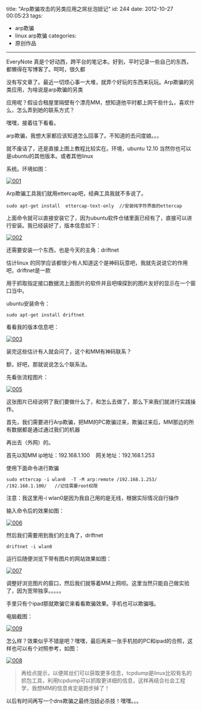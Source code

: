 title: "Arp欺骗攻击的另类应用之屌丝泡妞记"
id: 244
date: 2012-10-27 00:05:23
tags: 
- arp欺骗
- linux arp欺骗
categories: 
- 原创作品
---

EveryNote 真是个好动西，跨平台的笔记本。好到，平时记录一些自己的东西，都懒得在写博客了。呵呵，很久都

没有写文章了。最近一切烦心事一大堆，就弄个好玩的东西来玩玩。Arp欺骗的另类应用，为啥说是arp欺骗的另类

应用呢？假设合租屋里隔壁有个漂亮MM，想知道他平时都上网干些什么，喜欢什么，怎么弄到她的联系方式？

嘿嘿，接着往下看看。

arp欺骗，我想大家都应该知道怎么回事了。不知道的去问度娘。。。

就不废话了，还是直接上图上教程比较实在。环境，ubuntu 12.10 当然你也可以是ubuntu的其他版本。或者其他linux

系统。环境如图：

[![](http://asset.creturn.com/asset/uploads/2012/10/001.png "001")](http://asset.creturn.com/asset/uploads/2012/10/001.png)

Arp欺骗工具我们就用ettercap吧，经典工具我就不多说了。

```shell
sudo apt-get install  ettercap-text-only  //安装纯字符界面的ettercap
```

<!--more-->

上面命令就可以直接安装它了，因为ubuntu软件仓储里面已经有了，直接可以进行安装。我已经装好了，版本信息如下：

[![](http://asset.creturn.com/asset/uploads/2012/10/002.png "002")](http://asset.creturn.com/asset/uploads/2012/10/002.png)

还需要安装一个东西，也是今天的主角：driftnet

估计linux 的同学应该都很少有人知道这个是神码玩意吧，我就先说说它的作用吧，driftnet是一款

用于抓取指定接口数据流上面图片的软件并且吧嗅探到的图片友好的显示在一个窗口当中。

ubuntu安装命令：

```shell
sudo apt-get install driftnet
```

看看我的版本信息吧：

[![](http://asset.creturn.com/asset/uploads/2012/10/0031.png "003")](http://asset.creturn.com/asset/uploads/2012/10/0031.png)

装完这些估计有人就会问了，这个和MM有神码联系？

额，好吧，那就说说怎么个联系法。

先看张流程图片：

[![](http://asset.creturn.com/asset/uploads/2012/10/005.png "005")](http://asset.creturn.com/asset/uploads/2012/10/005.png)

这张图片已经说明了我们要做什么了，和怎么去做了，那么下来我们就进行实践操作。

首先，我们需要进行Arp欺骗，把MM的PC欺骗过来，欺骗过来后，MM那边的所有数据都是通过通过我们的机器

再出去（外网）的。

首先以知MM ip地址：192.168.1.100    网关地址：192.168.1.253

使用下面命令进行欺骗

```shell
sudo ettercap -i wlan0  -T -M arp:remote /192.168.1.253/ /192.168.1.100/   //记住需要root权限
```

注意：我这里用-i wlan0是因为我自己用的是无线，根据实际情况自行操作

输入命令后的效果如图：

[![](http://asset.creturn.com/asset/uploads/2012/10/006.png "006")](http://asset.creturn.com/asset/uploads/2012/10/006.png)

然后我们需要用到我们的主角了，driftnet

```shell
driftnet -i wlan0
```

运行后随便浏览下带有图片的网站效果如图：

[![](http://asset.creturn.com/asset/uploads/2012/10/007.png "007")](http://asset.creturn.com/asset/uploads/2012/10/007.png)

调整好浏览图片的窗口，然后我们就等着MM上网呗。这里当然只能自己做实验了，因为宽带独享。。。。。

手里只有个ipad那就欺骗它来看看欺骗效果。手机也可以欺骗哦。

电脑截图：

[![](http://asset.creturn.com/asset/uploads/2012/10/009.png "009")](http://asset.creturn.com/asset/uploads/2012/10/009.png)

怎么样？效果似乎不错是吧？嘿嘿，最后再来一张手机拍的PC和ipad的合照，这样也可以有个对照参考，如图：

[![](http://asset.creturn.com/asset/uploads/2012/10/008.jpg "008")](http://asset.creturn.com/asset/uploads/2012/10/008.jpg)

>再给点提示，以便屌丝们可以获取更多信息，tcpdump是linux比较有名的抓包工具，利用tcpdump可以抓取更详细的信息，这样再结合社会工程学，我想MM的信息肯定是跑步掉了！

以后有时间再写一个dns欺骗之最终泡妞必杀技！嘿嘿。。。
